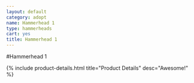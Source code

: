 ```yaml
---
layout: default
category: adopt
name: Hammerhead 1
type: hammerheads
cart: yes
title: Hammerhead 1
---
```


#Hammerhead 1

{% include product-details.html title="Product Details" desc="Awesome!" %}